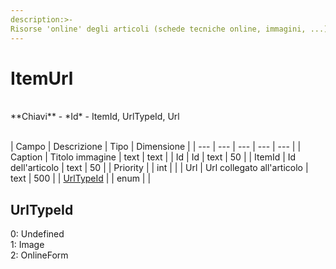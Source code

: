 ```yaml
---
description:>-
Risorse 'online' degli articoli (schede tecniche online, immagini, ...)
---
```


# ItemUrl

<br>
**Chiavi**
- *Id*
- ItemId, UrlTypeId, Url
<br><br>

| Campo | Descrizione | Tipo | Dimensione | 
| --- | --- | --- | --- | --- |
| Caption | Titolo immagine | text | text |
| Id | Id | text | 50 |
| ItemId | Id dell'articolo | text | 50 |
| Priority |  | int |  |
| Url | Url collegato all'articolo | text | 500 |
| [UrlTypeId](#urltypeid) |  | enum |  |

UrlTypeId
---
0: Undefined<br>1: Image<br>2: OnlineForm

